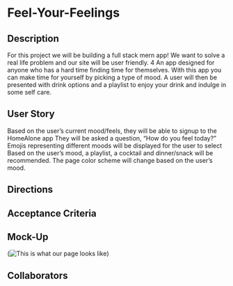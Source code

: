 # Feel-Your-Feelings

## Description
For this project we will be building a full stack mern app! We want to solve a real life problem and our site will be user friendly. 4
An app designed for anyone who has a hard time finding time for themselves. With this app you can make time for yourself by picking a type of mood. A user will then be presented with drink options and a playlist to enjoy your drink and indulge in some self care.

## User Story
Based on the user’s current mood/feels, they will be able to signup to the HomeAlone app
They will be asked a question, “How do you feel today?”
Emojis representing different moods will be displayed for the user to select
Based on the user’s mood, a playlist, a cocktail and dinner/snack will be recommended. 
The page color scheme will change based on the user’s mood.

## Directions 

## Acceptance Criteria


## Mock-Up 
(![This is what our page looks like ](./Assets/main1.png))


## Collaborators 


